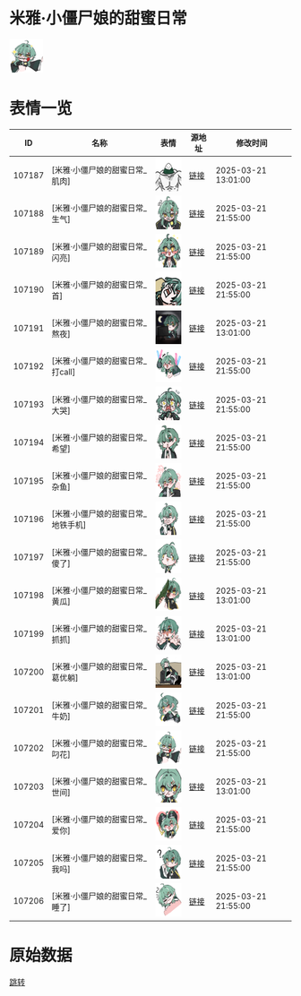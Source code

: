# 米雅·小僵尸娘的甜蜜日常

<img src="./cover.png" height="60" alt="cover" />

# 表情一览

|ID|名称|表情|源地址|修改时间|
|----|----|----|----|----|
|107187|[米雅·小僵尸娘的甜蜜日常_肌肉]|<img src="./pic/107187_%5B米雅·小僵尸娘的甜蜜日常_肌肉%5D.png" height="60" alt="肌肉"/>|[链接](https://i0.hdslb.com/bfs/garb/00d109ba1dc76934bbe869f0457f3e56e9fee22a.png)|2025-03-21 13:01:00|
|107188|[米雅·小僵尸娘的甜蜜日常_生气]|<img src="./pic/107188_%5B米雅·小僵尸娘的甜蜜日常_生气%5D.png" height="60" alt="生气"/>|[链接](https://i0.hdslb.com/bfs/garb/fdccdd3a662d1d69097ca17ec34957fd75292d6f.png)|2025-03-21 21:55:00|
|107189|[米雅·小僵尸娘的甜蜜日常_闪亮]|<img src="./pic/107189_%5B米雅·小僵尸娘的甜蜜日常_闪亮%5D.png" height="60" alt="闪亮"/>|[链接](https://i0.hdslb.com/bfs/garb/fb72e5d95a16b7ac426018451f25dbc05f711dc0.png)|2025-03-21 21:55:00|
|107190|[米雅·小僵尸娘的甜蜜日常_首]|<img src="./pic/107190_%5B米雅·小僵尸娘的甜蜜日常_首%5D.png" height="60" alt="首"/>|[链接](https://i0.hdslb.com/bfs/garb/d24524461040b1084636abbce8f22c6f9e27b03a.png)|2025-03-21 21:55:00|
|107191|[米雅·小僵尸娘的甜蜜日常_熬夜]|<img src="./pic/107191_%5B米雅·小僵尸娘的甜蜜日常_熬夜%5D.png" height="60" alt="熬夜"/>|[链接](https://i0.hdslb.com/bfs/garb/e2c6b8a35e977de38394dff720bda10ffa3b7f23.png)|2025-03-21 13:01:00|
|107192|[米雅·小僵尸娘的甜蜜日常_打call]|<img src="./pic/107192_%5B米雅·小僵尸娘的甜蜜日常_打call%5D.png" height="60" alt="打call"/>|[链接](https://i0.hdslb.com/bfs/garb/6f90336f2b6ff59ac50136099b7179724d5a7fb4.png)|2025-03-21 21:55:00|
|107193|[米雅·小僵尸娘的甜蜜日常_大哭]|<img src="./pic/107193_%5B米雅·小僵尸娘的甜蜜日常_大哭%5D.png" height="60" alt="大哭"/>|[链接](https://i0.hdslb.com/bfs/garb/128cdeee91fc59b3dc837e545622f4c528d7c1be.png)|2025-03-21 21:55:00|
|107194|[米雅·小僵尸娘的甜蜜日常_希望]|<img src="./pic/107194_%5B米雅·小僵尸娘的甜蜜日常_希望%5D.png" height="60" alt="希望"/>|[链接](https://i0.hdslb.com/bfs/garb/6b6cff35b65622c1339e78eddf31b60cb7d184ea.png)|2025-03-21 21:55:00|
|107195|[米雅·小僵尸娘的甜蜜日常_杂鱼]|<img src="./pic/107195_%5B米雅·小僵尸娘的甜蜜日常_杂鱼%5D.png" height="60" alt="杂鱼"/>|[链接](https://i0.hdslb.com/bfs/garb/c2fdc4f5ce52083631cebbb0ff01bbf1fa4043dc.png)|2025-03-21 21:55:00|
|107196|[米雅·小僵尸娘的甜蜜日常_地铁手机]|<img src="./pic/107196_%5B米雅·小僵尸娘的甜蜜日常_地铁手机%5D.png" height="60" alt="地铁手机"/>|[链接](https://i0.hdslb.com/bfs/garb/fd357553afd3611d38d10746a3ed58514017e941.png)|2025-03-21 21:55:00|
|107197|[米雅·小僵尸娘的甜蜜日常_傻了]|<img src="./pic/107197_%5B米雅·小僵尸娘的甜蜜日常_傻了%5D.png" height="60" alt="傻了"/>|[链接](https://i0.hdslb.com/bfs/garb/d7b469b88e39f5260bd4ea53a6d69cdeac0bac44.png)|2025-03-21 21:55:00|
|107198|[米雅·小僵尸娘的甜蜜日常_黄瓜]|<img src="./pic/107198_%5B米雅·小僵尸娘的甜蜜日常_黄瓜%5D.png" height="60" alt="黄瓜"/>|[链接](https://i0.hdslb.com/bfs/garb/a33e89fa7348db2b167c67f4d67534ca546480c6.png)|2025-03-21 13:01:00|
|107199|[米雅·小僵尸娘的甜蜜日常_抓抓]|<img src="./pic/107199_%5B米雅·小僵尸娘的甜蜜日常_抓抓%5D.png" height="60" alt="抓抓"/>|[链接](https://i0.hdslb.com/bfs/garb/4dd7b78cda91cdbdde19215a3a2f7a72ffa79951.png)|2025-03-21 13:01:00|
|107200|[米雅·小僵尸娘的甜蜜日常_葛优躺]|<img src="./pic/107200_%5B米雅·小僵尸娘的甜蜜日常_葛优躺%5D.png" height="60" alt="葛优躺"/>|[链接](https://i0.hdslb.com/bfs/garb/f0b79520b418315b6d687e0930b9d028358f4737.png)|2025-03-21 13:01:00|
|107201|[米雅·小僵尸娘的甜蜜日常_牛奶]|<img src="./pic/107201_%5B米雅·小僵尸娘的甜蜜日常_牛奶%5D.png" height="60" alt="牛奶"/>|[链接](https://i0.hdslb.com/bfs/garb/5cef6eec7d82c3ed8ef22988720f4a1c9319cca0.png)|2025-03-21 21:55:00|
|107202|[米雅·小僵尸娘的甜蜜日常_叼花]|<img src="./pic/107202_%5B米雅·小僵尸娘的甜蜜日常_叼花%5D.png" height="60" alt="叼花"/>|[链接](https://i0.hdslb.com/bfs/garb/c59640657ca58c406a579d7cb7366d166003097e.png)|2025-03-21 21:55:00|
|107203|[米雅·小僵尸娘的甜蜜日常_世间]|<img src="./pic/107203_%5B米雅·小僵尸娘的甜蜜日常_世间%5D.png" height="60" alt="世间"/>|[链接](https://i0.hdslb.com/bfs/garb/ef89dbff4e86bdafd5a9f46749eabc205d6160ca.png)|2025-03-21 13:01:00|
|107204|[米雅·小僵尸娘的甜蜜日常_爱你]|<img src="./pic/107204_%5B米雅·小僵尸娘的甜蜜日常_爱你%5D.png" height="60" alt="爱你"/>|[链接](https://i0.hdslb.com/bfs/garb/3a52b99d4260a950a64ced1e89454169aba7c899.png)|2025-03-21 21:55:00|
|107205|[米雅·小僵尸娘的甜蜜日常_我吗]|<img src="./pic/107205_%5B米雅·小僵尸娘的甜蜜日常_我吗%5D.png" height="60" alt="我吗"/>|[链接](https://i0.hdslb.com/bfs/garb/e7018c0469daa1946afc8722f98ae6d4814a7a82.png)|2025-03-21 21:55:00|
|107206|[米雅·小僵尸娘的甜蜜日常_睡了]|<img src="./pic/107206_%5B米雅·小僵尸娘的甜蜜日常_睡了%5D.png" height="60" alt="睡了"/>|[链接](https://i0.hdslb.com/bfs/garb/13e0c023c878cbb7cb46488208b17b1ebe19c1da.png)|2025-03-21 21:55:00|

# 原始数据

[跳转](./raw.json)

